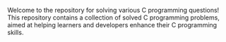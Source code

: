 Welcome to the repository for solving various C programming questions! This repository contains a collection of solved C programming problems, aimed at helping learners and developers enhance their C programming skills.
